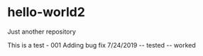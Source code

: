 # hello-world2
Just another repository

This is a test - 001
Adding bug fix 7/24/2019 -- tested -- worked
